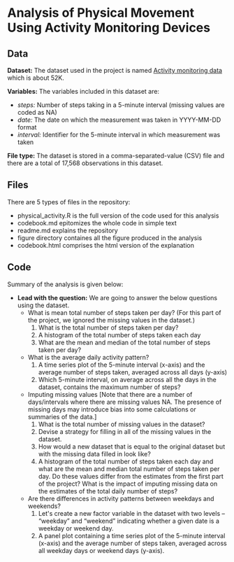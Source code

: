 # Analysis of Physical Movement Using Activity Monitoring Devices

## Data

**Dataset:** The dataset used in the project is named [Activity monitoring data](https://d396qusza40orc.cloudfront.net/repdata%2Fdata%2Factivity.zip) which is about 52K.

**Variables:** The variables included in this dataset are:
  - *steps:* Number of steps taking in a 5-minute interval (missing values are coded as NA)
  - *date:* The date on which the measurement was taken in YYYY-MM-DD format
  - *interval:* Identifier for the 5-minute interval in which measurement was taken

**File type:** The dataset is stored in a comma-separated-value (CSV) file and there are a total of 17,568 observations in this dataset.

## Files
There are 5 types of files in the repository:
 - physical_activity.R is the full version of the code used for this analysis
 - codebook.md epitomizes the whole code in simple text
 - readme.md explains the repository
 - figure directory containes all the figure produced in the analysis
 - codebook.html comprises the html version of the explanation
 
## Code 
Summary of the analysis is given below:

 - **Lead with the question:** We are going to answer the below questions using the dataset.
   - What is mean total number of steps taken per day?
     (For this part of the project, we ignored the missing values in the dataset.)
      1. What is the total number of steps taken per day?
      2. A histogram of the total number of steps taken each day
      3. What are the mean and median of the total number of steps taken per day?
    - What is the average daily activity pattern?
      1. A time series plot of the 5-minute interval (x-axis) and the average number of steps taken, averaged across all days (y-axis)
      2. Which 5-minute interval, on average across all the days in the dataset, contains the maximum number of steps?
    - Imputing missing values [Note that there are a number of days/intervals where there are missing values NA. The presence of missing days may introduce bias into some calculations or summaries of the data.]
      1. What is the total number of missing values in the dataset?
      2. Devise a strategy for filling in all of the missing values in the dataset. 
      3. How would a new dataset that is equal to the original dataset but with the missing data filled in look like?
      4. A histogram of the total number of steps taken each day and what are the mean and median total number of steps taken per day. Do these values differ from the estimates from the first part of the project? What is the impact of imputing missing data on the estimates of the total daily number of steps?
    - Are there differences in activity patterns between weekdays and weekends?
       1. Let's create a new factor variable in the dataset with two levels – “weekday” and “weekend” indicating whether a given date is a weekday or weekend day.
       2. A panel plot containing a time series plot of the 5-minute interval (x-axis) and the average number of steps taken, averaged across all weekday days or weekend days (y-axis). 
       
